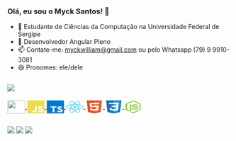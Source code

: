 ### Olá, eu sou o Myck Santos! 👋


- 🔭 Estudante de Ciências da Computação na Universidade Federal de Sergipe
- 🌱 Desenvolvedor Angular Pleno
- 📫 Contate-me: myckwilliam@gmail.com ou pelo Whatsapp (79) 9 9910-3081
- 😄 Pronomes: ele/dele

##
<div>
  <a href="https://github.com/myckwilliam">
 
  <img height="180em" src="https://github-readme-stats.vercel.app/api/top-langs/?username=myckwilliam&layout=compact&langs_count=7&theme=shades-of-purple"/>
</div>

 
 <div style="display: inline_block"><br>
  <img align="center" height="30" width="40" src="https://cdn.jsdelivr.net/gh/devicons/devicon/icons/angularjs/angularjs-original.svg" />
  <img align="center" alt="Myck-Js" height="30" width="40" src="https://raw.githubusercontent.com/devicons/devicon/master/icons/javascript/javascript-plain.svg">
  <img align="center" alt="Myck-Ts" height="30" width="40" src="https://raw.githubusercontent.com/devicons/devicon/master/icons/typescript/typescript-plain.svg">
  <img align="center" alt="Myck-React" height="30" width="40" src="https://raw.githubusercontent.com/devicons/devicon/master/icons/react/react-original.svg">
  <img align="center" alt="Myck-HTML" height="30" width="40" src="https://raw.githubusercontent.com/devicons/devicon/master/icons/html5/html5-original.svg">
  <img align="center" alt="Myck-CSS" height="30" width="40" src="https://raw.githubusercontent.com/devicons/devicon/master/icons/css3/css3-original.svg">
  <img align="center" alt="Myck-Node" height="30" width="40" src="https://raw.githubusercontent.com/devicons/devicon/master/icons/nodejs/nodejs-original.svg">
 </div>
 
 ##
  
 <div>
  <a href="https://instagram.com/myckwilliam" target="_blank"><img src="https://img.shields.io/badge/-Instagram-%23E4405F?style=for-the-badge&logo=instagram&logoColor=white" target="_blank"></a>
<a href = "mailto:myckwilliam@gmail.com"><img src="https://img.shields.io/badge/-Gmail-%23333?style=for-the-badge&logo=gmail&logoColor=white" target="_blank"></a>
  <a href="https://www.linkedin.com/in/myck-william-dos-santos-235222155/" target="_blank"><img src="https://img.shields.io/badge/-LinkedIn-%230077B5?style=for-the-badge&logo=linkedin&logoColor=white" target="_blank"></a>
 
 </div>
